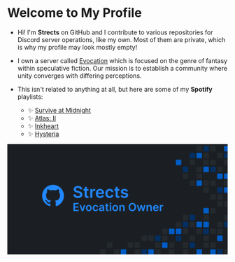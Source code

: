 # Welcome to My Profile

* Hi! I'm **Strects** on GitHub and I contribute to various repositories for Discord server operations, like my own. Most of them are private, which is why my profile may look mostly empty!

* I own a server called [Evocation](https://discord.com/invite/8XZUSks) which is focused on the genre of fantasy within speculative fiction. Our mission is to establish a community where unity converges with differing perceptions.

* This isn't related to anything at all, but here are some of my **Spotify** playlists:
  * ✨ [Survive at Midnight](https://open.spotify.com/playlist/2ODPtC7eoxU3SNGs8pkDMG?si=e69e68c43ffe497d)
  * ✨ [Atlas: II](https://open.spotify.com/playlist/4xDcnDGRohPYuMwUDYyWWp?si=4917e985d3ad43dc)
  * ✨ [Inkheart](https://open.spotify.com/playlist/4IYpp9GXljKPp5rCXpQbyV?si=242fb522d0524067)
  * ✨ [Hysteria](https://open.spotify.com/playlist/0H6WXWDuN1pucbK0kV8CEQ?si=04dd60037b124fc9)

![Banner](Banner.png)

